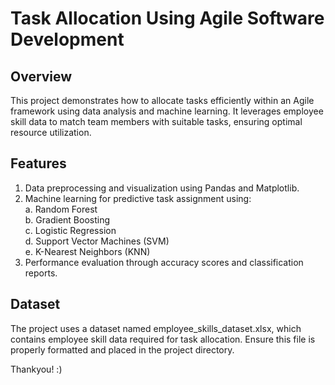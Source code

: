 # Task Allocation Using Agile Software Development
## Overview
This project demonstrates how to allocate tasks efficiently within an Agile framework using data analysis and machine learning. It leverages employee skill data to match team members with suitable tasks, ensuring optimal resource utilization.

## Features
1. Data preprocessing and visualization using Pandas and Matplotlib.
2. Machine learning for predictive task assignment using:  
  a. Random Forest  
  b. Gradient Boosting  
 c. Logistic Regression  
 d. Support Vector Machines (SVM)  
  e. K-Nearest Neighbors (KNN)  
3. Performance evaluation through accuracy scores and classification reports.

## Dataset
The project uses a dataset named employee_skills_dataset.xlsx, which contains employee skill data required for task allocation. Ensure this file is properly formatted and placed in the project directory.

Thankyou! :) 
